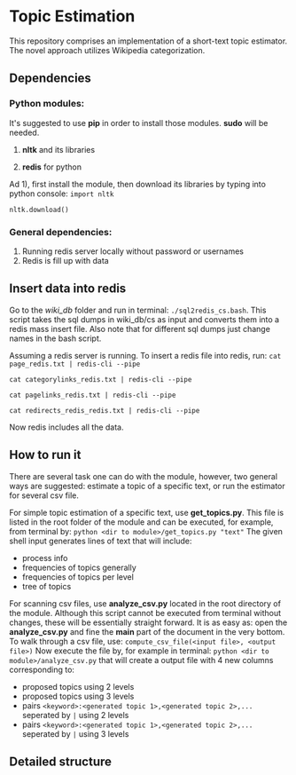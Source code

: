 Topic Estimation
================

This repository comprises an implementation of a short-text topic estimator. The novel approach utilizes Wikipedia categorization.

## Dependencies

### Python modules:

It's suggested to use **pip** in order to install those modules. **sudo** will be needed.

1) **nltk** and its libraries

2) **redis** for python

Ad 1), first install the module, then download its libraries by typing into python console:
`import nltk`

`nltk.download()`

### General dependencies:

1) Running redis server locally without password or usernames
2) Redis is fill up with data


## Insert data into redis

Go to the _wiki_db_ folder and run in terminal:
`./sql2redis_cs.bash`.
This script takes the sql dumps in wiki_db/cs as input and converts them into a redis mass insert file. Also note that for different sql dumps just change names in the bash script.  

Assuming a redis server is running. To insert a redis file into redis, run:
`cat page_redis.txt | redis-cli --pipe`

`cat categorylinks_redis.txt | redis-cli --pipe`

`cat pagelinks_redis.txt | redis-cli --pipe`

`cat redirects_redis_redis.txt | redis-cli --pipe`

Now redis includes all the data.


## How to run it

There are several task one can do with the module, however, two general ways are suggested: estimate a topic of a specific text, or run the estimator for several csv file.

For simple topic estimation of a specific text, use **get_topics.py**. This file is listed in the root folder of the module and can be executed, for example, from terminal by:
`python <dir to module>/get_topics.py "text"`
The given shell input generates lines of text that will include:
- process info
- frequencies of topics generally
- frequencies of topics per level
- tree of topics

For scanning csv files, use **analyze_csv.py** located in the root directory of the module. Although this script cannot be executed from terminal without changes, these will be essentially straight forward.
It is as easy as: open the **analyze_csv.py** and fine the __main__ part of the document in the very bottom. To walk through a csv file, use:
`compute_csv_file(<input file>, <output file>)`
Now execute the file by, for example in terminal:
`python <dir to module>/analyze_csv.py` that will create a output file with 4 new columns corresponding to:
 - proposed topics using 2 levels
 - proposed topics using 3 levels
 - pairs `<keyword>:<generated topic 1>,<generated topic 2>,...` seperated by `|` using 2 levels
 - pairs `<keyword>:<generated topic 1>,<generated topic 2>,...` seperated by `|` using 3 levels

## Detailed structure










